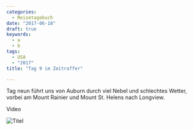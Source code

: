 ```yaml
---
categories:
  - Reisetagebuch
date: "2017-06-18"
draft: true
keywords:
  - a
  - b
tags:
  - USA
  - "2017"
title: "Tag 9 im Zeitraffer"

---
```


Tag neun führt uns von Auburn durch viel Nebel und schlechtes Wetter, vorbei am
Mount Rainier und Mount St. Helens nach Longview.

Video

![Titel](...)
<!-- Tag-10-2017-06-12 -->